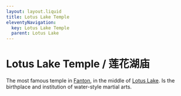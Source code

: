```yaml
---
layout: layout.liquid
title: Lotus Lake Temple
eleventyNavigation:
  key: Lotus Lake Temple
  parent: Lotus Lake
---
```


# Lotus Lake Temple / 莲花湖庙

The most famous temple in [Fanton](/world/fanton/), in the middle of [Lotus Lake](/world/fanton/lotus-lake-city/lotus-lake/). Is the birthplace and institution of water-style martial arts.
